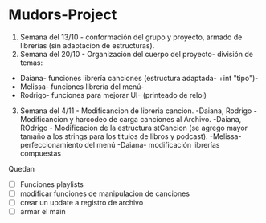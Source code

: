 # Mudors-Project

1. Semana del 13/10 - conformación del grupo y proyecto, armado de librerías (sin adaptacion de estructuras).
2. Semana del 20/10 - Organización del cuerpo del proyecto- división de temas:
- Daiana- funciones librería canciones (estructura adaptada- +int "tipo")-
- Melissa- funciones librería del menú-
- Rodrigo- funciones para mejorar UI- (printeado de reloj)
3. Semana del 4/11 - Modificancion de libreria cancion.
-Daiana, Rodrigo - Modificancion y harcodeo de carga canciones al Archivo. 
-Daiana, ROdrigo - Modificacion de la estructura stCancion (se agrego mayor tamaño a los strings para los titulos de libros y podcast).
-Melissa- perfeccionamiento del menú
-Daiana- modificación librerías compuestas

Quedan
- [ ] Funciones playlists
- [ ] modificar funciones de manipulacion de canciones
- [ ] crear un update a registro de archivo
- [ ] armar el main
